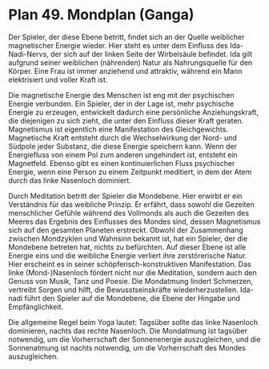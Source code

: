 # Plan 49. Mondplan (Ganga)

Der Spieler, der diese Ebene betritt, findet sich an der Quelle weiblicher magnetischer Energie wieder. Hier steht es unter dem Einfluss des Ida-Nadi-Nervs, der sich auf der linken Seite der Wirbelsäule befindet. Ida gilt aufgrund seiner weiblichen (nährenden) Natur als Nahrungsquelle für den Körper. Eine Frau ist immer anziehend und attraktiv, während ein Mann elektrisiert und voller Kraft ist.

Die magnetische Energie des Menschen ist eng mit der psychischen Energie verbunden. Ein Spieler, der in der Lage ist, mehr psychische Energie zu erzeugen, entwickelt dadurch eine persönliche Anziehungskraft, die diejenigen zu sich zieht, die unter den Einfluss dieser Kraft geraten. Magnetismus ist eigentlich eine Manifestation des Gleichgewichts. Magnetische Kraft entsteht durch die Wechselwirkung der Nord- und Südpole jeder Substanz, die diese Energie speichern kann. Wenn der Energiefluss von einem Pol zum anderen ungehindert ist, entsteht ein Magnetfeld. Ebenso gibt es einen kontinuierlichen Fluss psychischer Energie, wenn eine Person zu einem Zeitpunkt meditiert, in dem der Atem durch das linke Nasenloch dominiert.

Durch Meditation betritt der Spieler die Mondebene. Hier erwirbt er ein Verständnis für das weibliche Prinzip. Er erfährt, dass sowohl die Gezeiten menschlicher Gefühle während des Vollmonds als auch die Gezeiten des Meeres das Ergebnis des Einflusses des Mondes sind, dessen Magnetismus sich auf den gesamten Planeten erstreckt. Obwohl der Zusammenhang zwischen Mondzyklen und Wahnsinn bekannt ist, hat ein Spieler, der die Mondebene betreten hat, nichts zu befürchten. Auf dieser Ebene ist alle Energie eins und die weibliche Energie verliert ihre zerstörerische Natur. Hier erscheint es in seiner schöpferisch-konstruktiven Manifestation. Das linke (Mond-)Nasenloch fördert nicht nur die Meditation, sondern auch den Genuss von Musik, Tanz und Poesie. Die Mondatmung lindert Schmerzen, vertreibt Sorgen und hilft, die Bewusstseinskräfte wiederherzustellen. Ida-nadi führt den Spieler auf die Mondebene, die Ebene der Hingabe und Empfänglichkeit.

Die allgemeine Regel beim Yoga lautet: Tagsüber sollte das linke Nasenloch dominieren, nachts das rechte Nasenloch. Die Mondatmung ist tagsüber notwendig, um die Vorherrschaft der Sonnenenergie auszugleichen, und die Sonnenatmung ist nachts notwendig, um die Vorherrschaft des Mondes auszugleichen.
